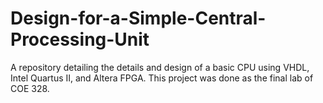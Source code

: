 # Design-for-a-Simple-Central-Processing-Unit
A repository detailing the details and design of a basic CPU using VHDL, Intel Quartus II, and Altera FPGA. This project was done as the final lab of COE 328.
